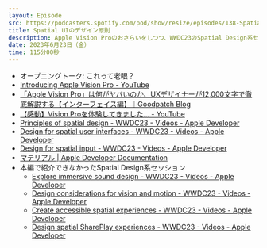 ```yaml
---
layout: Episode
src: https://podcasters.spotify.com/pod/show/resize/episodes/138-Spatial-UI-e262o7b
title: Spatial UIのデザイン原則
description: Apple Vision Proのおさらいをしつつ、WWDC23のSpatial Design系セッションを見て気になったことや、今後のUIデザインに求められそうなことを話しました。
date: 2023年6月23日（金）
time: 115分00秒
---
```


- オープニングトーク: これって老眼？
- [Introducing Apple Vision Pro - YouTube](https://www.youtube.com/watch?v=TX9qSaGXFyg)
- [「Apple Vision Pro」は何がヤバいのか、UXデザイナーが12,000文字で徹底解説する【インターフェイス編】｜Goodpatch Blog](https://goodpatch.com/blog/2023-06-visionpro01)
- [【感動】Vision Proを体験してきました... - YouTube](https://www.youtube.com/watch?v=6rUfGUUOpYc)
- [Principles of spatial design - WWDC23 - Videos - Apple Developer](https://developer.apple.com/videos/play/wwdc2023/10072/)
- [Design for spatial user interfaces - WWDC23 - Videos - Apple Developer](https://developer.apple.com/videos/play/wwdc2023/10076/)
- [Design for spatial input - WWDC23 - Videos - Apple Developer](https://developer.apple.com/videos/play/wwdc2023/10073/)
- [マテリアル | Apple Developer Documentation](https://developer.apple.com/jp/design/human-interface-guidelines/materials)
- 本編で紹介できなかったSpatial Design系セッション
    - [Explore immersive sound design - WWDC23 - Videos - Apple Developer](https://developer.apple.com/videos/play/wwdc2023/10271/)
    - [Design considerations for vision and motion - WWDC23 - Videos - Apple Developer](https://developer.apple.com/videos/play/wwdc2023/10078/)
    - [Create accessible spatial experiences - WWDC23 - Videos - Apple Developer](https://developer.apple.com/videos/play/wwdc2023/10034/)
    - [Design spatial SharePlay experiences - WWDC23 - Videos - Apple Developer](https://developer.apple.com/videos/play/wwdc2023/10075/)
